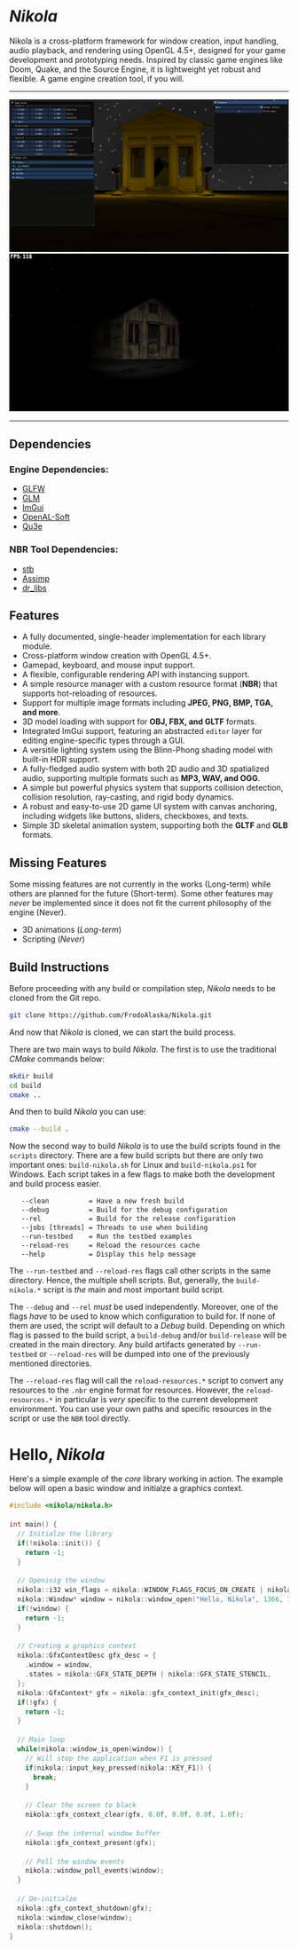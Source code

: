 # *Nikola*

Nikola is a cross-platform framework for window creation, input handling, audio playback, and rendering using OpenGL 4.5+, designed for your game development and prototyping needs. Inspired by classic game engines like Doom, Quake, and the Source Engine, it is lightweight yet robust and flexible. A game engine creation tool, if you will.

---

![screenshot](https://github.com/FrodoAlaska/Nikola/blob/dev/assets/screenshot_0.png) 
![screenshot](https://github.com/FrodoAlaska/Nikola/blob/dev/assets/screenshot_1.png) 

---

## Dependencies

### Engine Dependencies:
- [GLFW](https://github.com/glfw/glfw)
- [GLM](https://github.com/g-truc/glm)
- [ImGui](https://github.com/ocornut/imgui)
- [OpenAL-Soft](https://github.com/kcat/openal-soft)
- [Qu3e](https://github.com/RandyGaul/qu3e)

### NBR Tool Dependencies:
- [stb](https://github.com/nothings/stb)
- [Assimp](https://github.com/assimp/assimp)
- [dr_libs](https://github.com/mackron/dr_libs)

## Features  
- A fully documented, single-header implementation for each library module.  
- Cross-platform window creation with OpenGL 4.5+.  
- Gamepad, keyboard, and mouse input support.  
- A flexible, configurable rendering API with instancing support.  
- A simple resource manager with a custom resource format (**NBR**) that supports hot-reloading of resources.  
- Support for multiple image formats including **JPEG, PNG, BMP, TGA, and more**.  
- 3D model loading with support for **OBJ, FBX, and GLTF** formats.  
- Integrated ImGui support, featuring an abstracted `editor` layer for editing engine-specific types through a GUI.  
- A versitile lighting system using the Blinn-Phong shading model with built-in HDR support.
- A fully-fledged audio system with both 2D audio and 3D spatialized audio, supporting multiple formats such as **MP3, WAV, and OGG**.
- A simple but powerful physics system that supports collision detection, collision resolution, ray-casting, and rigid body dynamics.
- A robust and easy-to-use 2D game UI system with canvas anchoring, including widgets like buttons, sliders, checkboxes, and texts.
- Simple 3D skeletal animation system, supporting both the **GLTF** and **GLB** formats.

## Missing Features

Some missing features are not currently in the works (Long-term) while others are planned for the future (Short-term). Some other features may _never_ be implemented since it does not fit the current philosophy of the engine (Never).

- 3D animations (*Long-term*)
- Scripting (*Never*)

## Build Instructions

Before proceeding with any build or compilation step, *Nikola* needs to be cloned from the Git repo. 

```bash
git clone https://github.com/FrodoAlaska/Nikola.git
```

And now that *Nikola* is cloned, we can start the build process. 

There are two main ways to build *Nikola*. The first is to use the traditional _CMake_ commands below:

```bash
mkdir build 
cd build 
cmake .. 
```
And then to build *Nikola* you can use:

```bash
cmake --build .
```

Now the second way to build *Nikola* is to use the build scripts found in the `scripts` directory. There are a few build scripts but there are only two important ones: `build-nikola.sh` for Linux and `build-nikola.ps1` for Windows. Each script takes in a few flags to make both the development and build process easier. 

```
   --clean          = Have a new fresh build              
   --debug          = Build for the debug configuration   
   --rel            = Build for the release configuration 
   --jobs [threads] = Threads to use when building        
   --run-testbed    = Run the testbed examples            
   --reload-res     = Reload the resources cache          
   --help           = Display this help message           
```

The `--run-testbed` and `--reload-res` flags call other scripts in the same directory. Hence, the multiple shell scripts. But, generally, the `build-nikola.*` script is _the_ main and most important build script.

The `--debug` and `--rel` _must_ be used independently. Moreover, one of the flags _have_ to be used to know which configuration to build for. If none of them are used, the script will default to a _Debug_ build. Depending on which flag is passed to the build script, a `build-debug` and/or `build-release` will be created in the main directory. Any build artifacts generated by `--run-testbed` or `--reload-res` will be dumped into one of the previously mentioned directories. 

The `--reload-res` flag will call the `reload-resources.*` script to convert any resources to the `.nbr` engine format for resources. However, the `reload-resources.*` in particular is _very_ specific to the current development environment. You can use your own paths and specific resources in the script or use the `NBR` tool directly. 


# Hello, *Nikola*
Here's a simple example of the _core_ library working in action. The example below will open a basic window and initialze a graphics context.

```c++
#include <nikola/nikola.h>

int main() {
  // Initialze the library
  if(!nikola::init()) {
    return -1;
  }

  // Openinig the window
  nikola::i32 win_flags = nikola::WINDOW_FLAGS_FOCUS_ON_CREATE | nikola::WINDOW_FLAGS_GFX_HARDWARE;
  nikola::Window* window = nikola::window_open("Hello, Nikola", 1366, 768, win_flags);
  if(!window) {
    return -1;
  }

  // Creating a graphics context
  nikola::GfxContextDesc gfx_desc = {
    .window = window,
    .states = nikola::GFX_STATE_DEPTH | nikola::GFX_STATE_STENCIL,
  };
  nikola::GfxContext* gfx = nikola::gfx_context_init(gfx_desc);
  if(!gfx) {
    return -1;
  }

  // Main loop
  while(nikola::window_is_open(window)) {
    // Will stop the application when F1 is pressed
    if(nikola::input_key_pressed(nikola::KEY_F1)) {
      break;
    }
    
    // Clear the screen to black
    nikola::gfx_context_clear(gfx, 0.0f, 0.0f, 0.0f, 1.0f);
    
    // Swap the internal window buffer
    nikola::gfx_context_present(gfx);
    
    // Poll the window events
    nikola::window_poll_events(window);
  }

  // De-initialze
  nikola::gfx_context_shutdown(gfx);
  nikola::window_close(window);
  nikola::shutdown();
}

```
